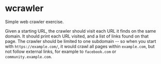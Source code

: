 # wcrawler

Simple web crawler exercise.

Given a starting URL, the crawler should visit each URL it finds on the same domain.
It should print each URL visited, and a list of links found on that page. 
The crawler should be limited to one subdomain -- so when you start with `https://example.com/`,
it would crawl all pages within `example.com`, but not follow external links,
for example to `facebook.com` or `community.example.com`.
